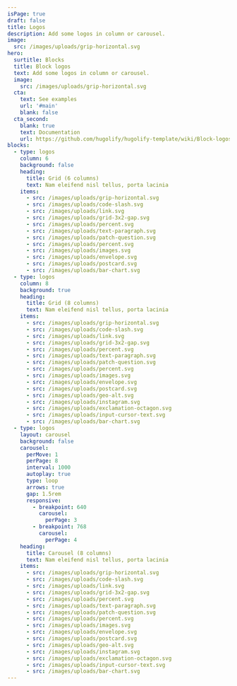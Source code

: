 ```yaml
---
isPage: true
draft: false
title: Logos
description: Add some logos in column or carousel.
image:
  src: /images/uploads/grip-horizontal.svg
hero:
  surtitle: Blocks
  title: Block logos
  text: Add some logos in column or carousel.
  image:
    src: /images/uploads/grip-horizontal.svg
  cta:
    text: See examples
    url: '#main'
    blank: false
  cta_second:
    blank: true
    text: Documentation
    url: https://github.com/hugolify/hugolify-template/wiki/Block-logos
blocks:
  - type: logos
    column: 6
    background: false
    heading:
      title: Grid (6 columns)
      text: Nam eleifend nisl tellus, porta lacinia
    items:
      - src: /images/uploads/grip-horizontal.svg
      - src: /images/uploads/code-slash.svg
      - src: /images/uploads/link.svg
      - src: /images/uploads/grid-3x2-gap.svg
      - src: /images/uploads/percent.svg
      - src: /images/uploads/text-paragraph.svg
      - src: /images/uploads/patch-question.svg
      - src: /images/uploads/percent.svg
      - src: /images/uploads/images.svg
      - src: /images/uploads/envelope.svg
      - src: /images/uploads/postcard.svg
      - src: /images/uploads/bar-chart.svg
  - type: logos
    column: 8
    background: true
    heading:
      title: Grid (8 columns)
      text: Nam eleifend nisl tellus, porta lacinia
    items:
      - src: /images/uploads/grip-horizontal.svg
      - src: /images/uploads/code-slash.svg
      - src: /images/uploads/link.svg
      - src: /images/uploads/grid-3x2-gap.svg
      - src: /images/uploads/percent.svg
      - src: /images/uploads/text-paragraph.svg
      - src: /images/uploads/patch-question.svg
      - src: /images/uploads/percent.svg
      - src: /images/uploads/images.svg
      - src: /images/uploads/envelope.svg
      - src: /images/uploads/postcard.svg
      - src: /images/uploads/geo-alt.svg
      - src: /images/uploads/instagram.svg
      - src: /images/uploads/exclamation-octagon.svg
      - src: /images/uploads/input-cursor-text.svg
      - src: /images/uploads/bar-chart.svg
  - type: logos
    layout: carousel
    background: false
    carousel:
      perMove: 1
      perPage: 8
      interval: 1000
      autoplay: true
      type: loop
      arrows: true
      gap: 1.5rem
      responsive:
        - breakpoint: 640
          carousel:
            perPage: 3
        - breakpoint: 768
          carousel:
            perPage: 4
    heading:
      title: Carousel (8 columns)
      text: Nam eleifend nisl tellus, porta lacinia
    items:
      - src: /images/uploads/grip-horizontal.svg
      - src: /images/uploads/code-slash.svg
      - src: /images/uploads/link.svg
      - src: /images/uploads/grid-3x2-gap.svg
      - src: /images/uploads/percent.svg
      - src: /images/uploads/text-paragraph.svg
      - src: /images/uploads/patch-question.svg
      - src: /images/uploads/percent.svg
      - src: /images/uploads/images.svg
      - src: /images/uploads/envelope.svg
      - src: /images/uploads/postcard.svg
      - src: /images/uploads/geo-alt.svg
      - src: /images/uploads/instagram.svg
      - src: /images/uploads/exclamation-octagon.svg
      - src: /images/uploads/input-cursor-text.svg
      - src: /images/uploads/bar-chart.svg
---
```

